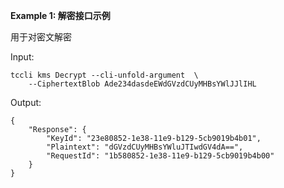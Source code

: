 **Example 1: 解密接口示例**

用于对密文解密

Input: 

```
tccli kms Decrypt --cli-unfold-argument  \
    --CiphertextBlob Ade234dasdeEWdGVzdCUyMHBsYWlJJlIHL
```

Output: 
```
{
    "Response": {
        "KeyId": "23e80852-1e38-11e9-b129-5cb9019b4b01",
        "Plaintext": "dGVzdCUyMHBsYWluJTIwdGV4dA==",
        "RequestId": "1b580852-1e38-11e9-b129-5cb9019b4b00"
    }
}
```

